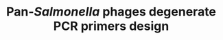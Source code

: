 ---
title: "Pan-<i>Salmonella</i> phages degenerate PCR primers design"
excerpt: "Russian Science Foundation project<br/>Don State Technical University; Aug 2024 – Dec 2024<br/><img src='/images/PanSaPhPrim_pipeline.png' width='500px'>"
collection: research
external_url: https://github.com/PopovIILab/PanSaPhPrim
---
